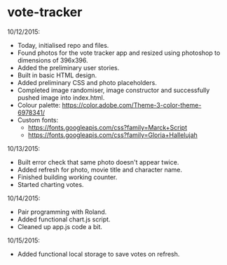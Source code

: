 # vote-tracker

10/12/2015:
- Today, initialised repo and files.
- Found photos for the vote tracker app and resized using photoshop to dimensions of 396x396.
- Added the preliminary user stories.
- Built in basic HTML design.
- Added preliminary CSS and photo placeholders.
- Completed image randomiser, image constructor and successfully pushed image into index.html.
- Colour palette: https://color.adobe.com/Theme-3-color-theme-6978341/
- Custom fonts:
  - https://fonts.googleapis.com/css?family=Marck+Script
  - https://fonts.googleapis.com/css?family=Gloria+Hallelujah

10/13/2015:
- Built error check that same photo doesn't appear twice.
- Added refresh for photo, movie title and character name.
- Finished building working counter.
- Started charting votes.

10/14/2015:
- Pair programming with Roland.
- Added functional chart.js script.
- Cleaned up app.js code a bit.

10/15/2015:
- Added functional local storage to save votes on refresh.
